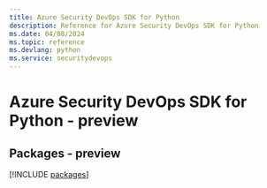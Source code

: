 ```yaml
---
title: Azure Security DevOps SDK for Python
description: Reference for Azure Security DevOps SDK for Python
ms.date: 04/08/2024
ms.topic: reference
ms.devlang: python
ms.service: securitydevops
---
```

# Azure Security DevOps SDK for Python - preview
## Packages - preview
[!INCLUDE [packages](security-devops-index.md)]